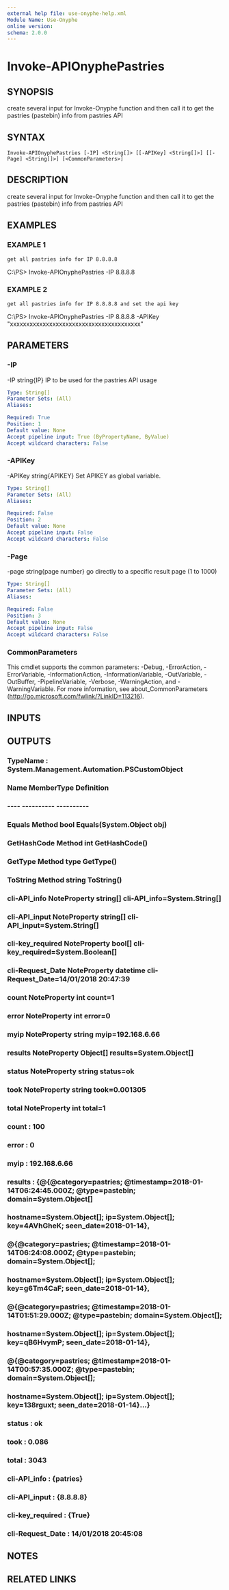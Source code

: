 ```yaml
---
external help file: use-onyphe-help.xml
Module Name: Use-Onyphe
online version:
schema: 2.0.0
---
```


# Invoke-APIOnyphePastries

## SYNOPSIS
create several input for Invoke-Onyphe function and then call it to get the pastries (pastebin) info from pastries API

## SYNTAX

```
Invoke-APIOnyphePastries [-IP] <String[]> [[-APIKey] <String[]>] [[-Page] <String[]>] [<CommonParameters>]
```

## DESCRIPTION
create several input for Invoke-Onyphe function and then call it to get the pastries (pastebin) info from pastries API

## EXAMPLES

### EXAMPLE 1
```
get all pastries info for IP 8.8.8.8
```

C:\PS\> Invoke-APIOnyphePastries -IP 8.8.8.8

### EXAMPLE 2
```
get all pastries info for IP 8.8.8.8 and set the api key
```

C:\PS\> Invoke-APIOnyphePastries -IP 8.8.8.8 -APIKey "xxxxxxxxxxxxxxxxxxxxxxxxxxxxxxxxxxxxxxxx"

## PARAMETERS

### -IP
-IP string{IP}
IP to be used for the pastries API usage

```yaml
Type: String[]
Parameter Sets: (All)
Aliases:

Required: True
Position: 1
Default value: None
Accept pipeline input: True (ByPropertyName, ByValue)
Accept wildcard characters: False
```

### -APIKey
-APIKey string{APIKEY}
Set APIKEY as global variable.

```yaml
Type: String[]
Parameter Sets: (All)
Aliases:

Required: False
Position: 2
Default value: None
Accept pipeline input: False
Accept wildcard characters: False
```

### -Page
-page string{page number}
go directly to a specific result page (1 to 1000)

```yaml
Type: String[]
Parameter Sets: (All)
Aliases:

Required: False
Position: 3
Default value: None
Accept pipeline input: False
Accept wildcard characters: False
```

### CommonParameters
This cmdlet supports the common parameters: -Debug, -ErrorAction, -ErrorVariable, -InformationAction, -InformationVariable, -OutVariable, -OutBuffer, -PipelineVariable, -Verbose, -WarningAction, and -WarningVariable.
For more information, see about_CommonParameters (http://go.microsoft.com/fwlink/?LinkID=113216).

## INPUTS

## OUTPUTS

### TypeName : System.Management.Automation.PSCustomObject
### Name             MemberType   Definition
### ----             ----------   ----------
### Equals           Method       bool Equals(System.Object obj)
### GetHashCode      Method       int GetHashCode()
### GetType          Method       type GetType()
### ToString         Method       string ToString()
### cli-API_info     NoteProperty string[] cli-API_info=System.String[]
### cli-API_input    NoteProperty string[] cli-API_input=System.String[]
### cli-key_required NoteProperty bool[] cli-key_required=System.Boolean[]
### cli-Request_Date NoteProperty datetime cli-Request_Date=14/01/2018 20:47:39
### count            NoteProperty int count=1
### error            NoteProperty int error=0
### myip             NoteProperty string myip=192.168.6.66
### results          NoteProperty Object[] results=System.Object[]
### status           NoteProperty string status=ok
### took             NoteProperty string took=0.001305
### total            NoteProperty int total=1
### count            : 100
### error            : 0
### myip             : 192.168.6.66
### results          : {@{@category=pastries; @timestamp=2018-01-14T06:24:45.000Z; @type=pastebin; domain=System.Object[]
### 	hostname=System.Object[]; ip=System.Object[]; key=4AVhGheK; seen_date=2018-01-14},
### 	@{@category=pastries; @timestamp=2018-01-14T06:24:08.000Z; @type=pastebin; domain=System.Object[];
### 	hostname=System.Object[]; ip=System.Object[]; key=g6Tm4CaF; seen_date=2018-01-14},
### 	@{@category=pastries; @timestamp=2018-01-14T01:51:29.000Z; @type=pastebin; domain=System.Object[];
### 	hostname=System.Object[]; ip=System.Object[]; key=qB6HvymP; seen_date=2018-01-14},
### 	@{@category=pastries; @timestamp=2018-01-14T00:57:35.000Z; @type=pastebin; domain=System.Object[];
### 	hostname=System.Object[]; ip=System.Object[]; key=138rguxt; seen_date=2018-01-14}...}
### status           : ok
### took             : 0.086
### total            : 3043
### cli-API_info     : {patries}
### cli-API_input    : {8.8.8.8}
### cli-key_required : {True}
### cli-Request_Date : 14/01/2018 20:45:08
## NOTES

## RELATED LINKS
